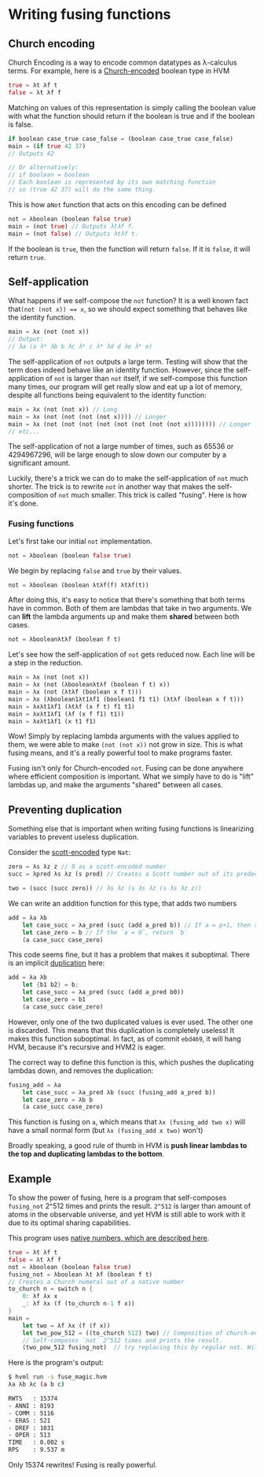 # Writing fusing functions
## Church encoding
Church Encoding is a way to encode common datatypes as λ-calculus terms. For example, here is a [Church-encoded](https://en.wikipedia.org/wiki/Church_encoding) boolean type in HVM
```rs
true = λt λf t
false = λt λf f
```
Matching on values of this representation is simply calling the boolean value with what the function should return if the boolean is true and if the boolean is false.
```rs
if boolean case_true case_false = (boolean case_true case_false)
main = (if true 42 37)
// Outputs 42

// Or alternatively:
// if boolean = boolean
// Each boolean is represented by its own matching function
// so (true 42 37) will do the same thing.
```

This is how  a`Not` function that acts on this encoding can be defined
```rs
not = λboolean (boolean false true)
main = (not true) // Outputs λtλf f.
main = (not false) // Outputs λtλf t.
```
If the boolean is `true`, then the function will return `false`. If it is `false`, it will return `true`.

## Self-application

What happens if we self-compose the `not` function? It is a well known fact that`(not (not x)) == x`, so we should expect something that behaves like the identity function.
```rs
main = λx (not (not x))
// Output:
// λa (a λ* λb b λc λ* c λ* λd d λe λ* e)
```
The self-application of `not` outputs a large term. Testing will show that the term does indeed behave like an identity function. However, since the self-application of `not` is larger than `not` itself, if we self-compose this function many times, our program will get really slow and eat up a lot of memory, despite all functions being equivalent to the identity function:
```rs
main = λx (not (not x)) // Long
main = λx (not (not (not (not x)))) // Longer
main = λx (not (not (not (not (not (not (not (not x)))))))) // Longer
// etc...
```
The self-application of not a large number of times, such as 65536 or 4294967296, will be large enough to slow down our computer by a significant amount.

Luckily, there's a trick we can do to make the self-application of `not` much shorter. The trick is to rewrite `not` in another way that makes the self-composition of `not` much smaller. This trick is called "fusing". Here is how it's done.

### Fusing functions
Let's first take our initial `not` implementation.
```rs
not = λboolean (boolean false true)
```
We begin by replacing `false` and `true` by their values.
```rs
not = λboolean (boolean λtλf(f) λtλf(t))
```
After doing this, it's easy to notice that there's something that both terms have in common. Both of them are lambdas that take in two arguments. We can **lift** the lambda arguments up and make them **shared** between both cases.
```rs
not = λbooleanλtλf (boolean f t)
```
Let's see how the self-application of `not` gets reduced now. Each line will be a step in the reduction.
```rs
main = λx (not (not x))
main = λx (not (λbooleanλtλf (boolean f t) x))
main = λx (not (λtλf (boolean x f t)))
main = λx (λboolean1λt1λf1 (boolean1 f1 t1) (λtλf (boolean x f t)))
main = λxλt1λf1 (λtλf (x f t) f1 t1)
main = λxλt1λf1 (λf (x f f1) t1))
main = λxλt1λf1 (x t1 f1)
```
Wow! Simply by replacing lambda arguments with the values applied to them, we were able to make `(not (not x))` not grow in size. This is what fusing means, and it's a really powerful tool to make programs faster.

Fusing isn't only for Church-encoded `not`. Fusing can be done anywhere where efficient composition is important. What we simply have to do is "lift" lambdas up, and make the arguments "shared" between all cases.

## Preventing duplication

Something else that is important when writing fusing functions is linearizing variables to prevent useless duplication.

Consider the [scott-encoded](https://crypto.stanford.edu/~blynn/compiler/scott.html) type `Nat`:

```rs
zero = λs λz z // 0 as a scott-encoded number
succ = λpred λs λz (s pred) // Creates a Scott number out of its predecessor

two = (succ (succ zero)) // λs λz (s λs λz (s λs λz z))
```

We can write an addition function for this type, that adds two numbers

```rs
add = λa λb
	let case_succ = λa_pred (succ (add a_pred b)) // If a = p+1, then return (p+b)+1
	let case_zero = b // If the `a = 0`, return `b`
	(a case_succ case_zero)
```

This code seems fine, but it has a problem that makes it suboptimal. There is an implicit [duplication](dups-and-sups.md) here:

```rs
add = λa λb
	let {b1 b2} = b;
	let case_succ = λa_pred (succ (add a_pred b0))
	let case_zero = b1
	(a case_succ case_zero)
```

However, only one of the two duplicated values is ever used. The other one is discarded. This means that this duplication is completely useless! It makes this function suboptimal. In fact, as of commit `ebd469`, it will hang HVM, because it's recursive and HVM2 is eager.

The correct way to define this function is this, which pushes the duplicating lambdas down, and removes the duplication:

```rs
fusing_add = λa
	let case_succ = λa_pred λb (succ (fusing_add a_pred b))
	let case_zero = λb b
	(a case_succ case_zero)
```

This function is fusing on `a`, which means that `λx (fusing_add two x)` will have a small normal form (but `λx (fusing_add x two)` won't)

Broadly speaking, a good rule of thumb in HVM is **push linear lambdas to the top and duplicating lambdas to the bottom**.

## Example

To show the power of fusing, here is a program that self-composes `fusing_not` 2^512 times and prints the result. `2^512` is larger than amount of atoms in the observable universe, and yet HVM is still able to work with it due to its optimal sharing capabilities.

This program uses [native numbers, which are described here](native-numbers.md).
```rs
true = λt λf t
false = λt λf f
not = λboolean (boolean false true)
fusing_not = λboolean λt λf (boolean f t)
// Creates a Church numeral out of a native number
to_church n = switch n {
	0: λf λx x
	_: λf λx (f (to_church n-1 f x))
}
main =
	let two = λf λx (f (f x))
	let two_pow_512 = ((to_church 512) two) // Composition of church-encoded numbers is equivalent to exponentiation.
	// Self-composes `not` 2^512 times and prints the result.
	(two_pow_512 fusing_not)  // try replacing this by regular not. Will it still work?
```
Here is the program's output:
```bash
$ hvml run -s fuse_magic.hvm
λa λb λc (a b c)

RWTS   : 15374
- ANNI : 8193
- COMM : 5116
- ERAS : 521
- DREF : 1031
- OPER : 513
TIME   : 0.002 s
RPS    : 9.537 m
```
Only 15374 rewrites! Fusing is really powerful.
